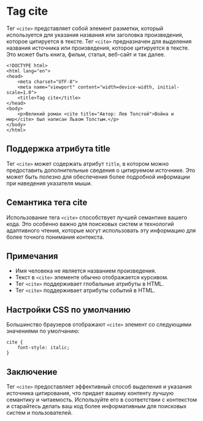 # Tag cite

Тег ``<cite>`` представляет собой элемент разметки, который используется для указания названия или заголовка произведения, которое цитируется в тексте. Тег ``<cite>`` предназначен для выделения названия источника или произведения, которое цитируется в тексте. Это может быть книга, фильм, статья, веб-сайт и так далее.

```
<!DOCTYPE html>
<html lang="en">
<head>
    <meta charset="UTF-8">
    <meta name="viewport" content="width=device-width, initial-scale=1.0">
    <title>Tag cite</title>
</head>
<body>
    <p>Великий роман <cite title="Автор: Лев Толстой">Война и мир</cite> был написан Львом Толстым.</p>
</body>
</html>
```

## Поддержка атрибута title

Тег ``<cite>`` может содержать атрибут ``title``, в котором можно предоставить дополнительные сведения о цитируемом источнике. Это может быть полезно для обеспечения более подробной информации при наведения указателя мыши.

## Семантика тега cite

Использование тега ``<cite>`` способствует лучшей семантике вашего кода. Это особенно важно для поисковых систем и технологий адаптивного чтения, которые могут использовать эту информацию для более точного понимания контекста.

## Примечания

- Имя человека не является названием произведения.
- Текст в ``<cite>`` элементе обычно отображается курсивом.
- Тег ``<cite>`` поддерживает глобальные атрибуты в HTML.
- Тег ``<cite>`` поддерживает атрибуты событий в HTML.

## Настройки CSS по умолчанию

Большинство браузеров отображают ``<cite>`` элемент со следующими значениями по умолчанию:

```
cite {
    font-style: italic;
}
```

## Заключение

Тег ``<cite>`` предоставляет эффективный способ выделения и указания источника цитирования, что придает вашему контенту лучшую семантику и читаемость. Используйте его в соответствии с контекстом и старайтесь делать ваш код более информативным для поисковых систем и пользователей.